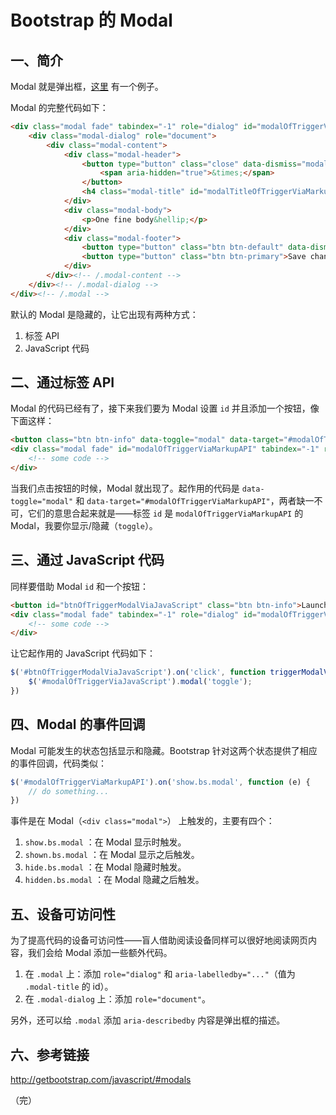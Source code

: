 # Bootstrap 的 Modal

## 一、简介

Modal 就是弹出框，[这里](http://codepen.io/zhangbao/full/RpZeER/) 有一个例子。

Modal 的完整代码如下：

```html
<div class="modal fade" tabindex="-1" role="dialog" id="modalOfTriggerViaMarkupAPI" aria-labelledby="modalTitleOfTriggerViaMarkupAPI">
    <div class="modal-dialog" role="document">
        <div class="modal-content">
            <div class="modal-header">
                <button type="button" class="close" data-dismiss="modal" aria-label="Close">
                    <span aria-hidden="true">&times;</span>
                </button>
                <h4 class="modal-title" id="modalTitleOfTriggerViaMarkupAPI">Modal title</h4>
            </div>
            <div class="modal-body">
                <p>One fine body&hellip;</p>
            </div>
            <div class="modal-footer">
                <button type="button" class="btn btn-default" data-dismiss="modal">Close</button>
                <button type="button" class="btn btn-primary">Save changes</button>
            </div>
        </div><!-- /.modal-content -->
    </div><!-- /.modal-dialog -->
</div><!-- /.modal -->
```

默认的 Modal 是隐藏的，让它出现有两种方式：

1. 标签 API
2. JavaScript 代码

## 二、通过标签 API

Modal 的代码已经有了，接下来我们要为 Modal 设置 `id` 并且添加一个按钮，像下面这样：

```html
<button class="btn btn-info" data-toggle="modal" data-target="#modalOfTriggerViaMarkupAPI">Launch Modal Via Markup API</button>
<div class="modal fade" id="modalOfTriggerViaMarkupAPI" tabindex="-1" role="dialog" aria-labelledby="modalTitleOfTriggerViaMarkupAPI">
    <!-- some code -->
</div>
```

当我们点击按钮的时候，Modal 就出现了。起作用的代码是 `data-toggle="modal"` 和 `data-target="#modalOfTriggerViaMarkupAPI"`，两者缺一不可，它们的意思合起来就是——标签 `id` 是 `modalOfTriggerViaMarkupAPI` 的 Modal，我要你显示/隐藏（`toggle`）。

## 三、通过 JavaScript 代码

同样要借助 Modal `id` 和一个按钮：

```html
<button id="btnOfTriggerModalViaJavaScript" class="btn btn-info">Launch Modal Via JavaScript</button>
<div class="modal fade" tabindex="-1" role="dialog" id="modalOfTriggerViaJavaScript">
    <!-- some code -->
</div>
```

让它起作用的 JavaScript 代码如下：

```javascript
$('#btnOfTriggerModalViaJavaScript').on('click', function triggerModalViaJavaScript () {
    $('#modalOfTriggerViaJavaScript').modal('toggle');
})
```

## 四、Modal 的事件回调

Modal 可能发生的状态包括显示和隐藏。Bootstrap 针对这两个状态提供了相应的事件回调，代码类似：

```javascript
$('#modalOfTriggerViaMarkupAPI').on('show.bs.modal', function (e) {
    // do something...
})
```

事件是在 Modal（`<div class="modal">`） 上触发的，主要有四个：

1. `show.bs.modal` ：在 Modal 显示时触发。
2. `shown.bs.modal` ：在 Modal 显示之后触发。
3. `hide.bs.modal` ：在 Modal 隐藏时触发。
4. `hidden.bs.modal` ：在 Modal 隐藏之后触发。

## 五、设备可访问性

为了提高代码的设备可访问性——盲人借助阅读设备同样可以很好地阅读网页内容，我们会给 Modal 添加一些额外代码。

1. 在 `.modal` 上：添加 `role="dialog"` 和 `aria-labelledby="..."`（值为 `.modal-title` 的 id）。
2. 在 `.modal-dialog` 上：添加 `role="document"`。

另外，还可以给 `.modal` 添加 `aria-describedby` 内容是弹出框的描述。

## 六、参考链接

http://getbootstrap.com/javascript/#modals

（完）
